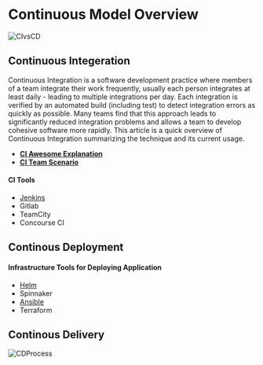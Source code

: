 
# Continuous Model Overview

![CIvsCD](https://github.com/DevOpsStuff/ContinuousDeployment-Delivery/blob/master/CI-CD.jpeg)

## Continuous Integeration
Continuous Integration is a software development practice where members of a team integrate their work frequently, usually each person integrates at least daily - leading to multiple integrations per day. Each integration is verified by an automated build (including test) to detect integration errors as quickly as possible. Many teams find that this approach leads to significantly reduced integration problems and allows a team to develop cohesive software more rapidly. This article is a quick overview of Continuous Integration summarizing the technique and its current usage.

- **[CI Awesome Explanation](https://www.martinfowler.com/articles/continuousIntegration.html)**
- **[CI Team Scenario](https://github.com/ntaranov/continuous-integration-team-scenarios-text/blob/master/article.md)**

#### CI Tools

   * [Jenkins](https://github.com/DevOpsStuff/Continuous-Integration/blob/master/README.md)
   * Gitlab
   * TeamCity
   * Concourse CI

## Continous Deployment
   
#### Infrastructure Tools for Deploying Application

   - [Helm](https://github.com/DevOpsStuff/ContinuousDeployment-Delivery/blob/master/Helm.md)
   - Spinnaker
   - [Ansible](https://github.com/DevOpsStuff/ConfigurationManagement/blob/master/README.md)
   - Terraform
   
## Continous Delivery

![CDProcess](https://github.com/DevOpsStuff/ContinuousDeployment-Delivery/blob/master/Continuous_Delivery_process_diagram.png)
